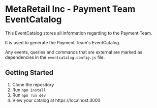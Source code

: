# MetaRetail Inc - Payment Team EventCatalog

This EventCatalog stores all information regarding to the Payment Team.

It is used to generate the Payment Team's EventCatalog.

Any events, queries and commands that are external are marked as dependencies in the `eventcatalog.config.js` file.

## Getting Started

1. Clone the repository
1. Run `npm install`
1. Run `npm run dev`
1. View your catalog at https://localhost:3000
